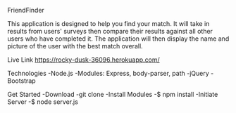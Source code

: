 
FriendFinder

This application is designed to help you find your match. It will take in results from users' surveys then compare their results against all other users who have completed it. The application will then display the name and picture of the user with the best match overall.

Live Link
https://rocky-dusk-36096.herokuapp.com/

Technologies
-Node.js
-Modules: Express, body-parser, path
-jQuery
-Bootstrap

Get Started
-Download
-git clone 
-Install Modules
-$ npm install
-Initiate Server
-$ node server.js   
